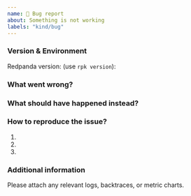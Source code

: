 ```yaml
---
name: 🔧 Bug report
about: Something is not working
labels: "kind/bug"
---
```


### Version & Environment

Redpanda version: (use `rpk version`):

<!--

Please also give versions of other components:
- Operating System (e.g. from `/etc/os-release`):
- Any Kafka client libraries in use (e.g. rdkafka, franz-go)
- Docker (use `docker info`):
- Kubernetes (use `kubectl version`):

Include link to test results for automated test failures

-->

### What went wrong?

<!--
  Describe the unexpected behavior
-->

### What should have happened instead?

<!--
  Describe what you wanted to happen.
-->

### How to reproduce the issue?

1.
2.
3.

### Additional information

Please attach any relevant logs, backtraces, or metric charts.
